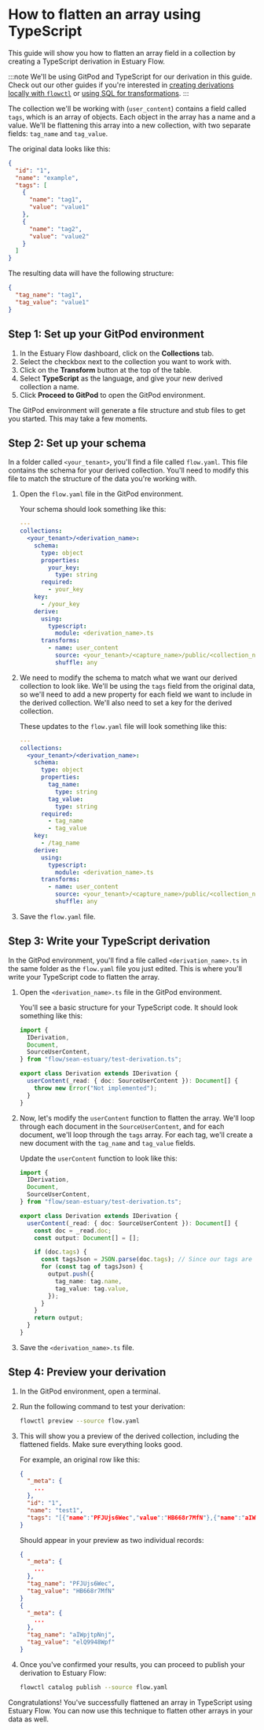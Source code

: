# How to flatten an array using TypeScript

This guide will show you how to flatten an array field in a collection by creating a TypeScript derivation in Estuary Flow.

:::note
We'll be using GitPod and TypeScript for our derivation in this guide. Check out our other guides if you're interested in [creating derivations locally with `flowctl`](./flowctl/create-derivation.md) or [using SQL for transformations](./derivation_tutorial_sql.md).
:::

The collection we'll be working with (`user_content`) contains a field called `tags`, which is an array of objects. Each object in the array has a name and a value. We'll be flattening this array into a new collection, with two separate fields: `tag_name` and `tag_value`.

The original data looks like this:

```json
{
  "id": "1",
  "name": "example",
  "tags": [
    {
      "name": "tag1",
      "value": "value1"
    },
    {
      "name": "tag2",
      "value": "value2"
    }
  ]
}
```

The resulting data will have the following structure:

```json
{
  "tag_name": "tag1",
  "tag_value": "value1"
}
```

## Step 1: Set up your GitPod environment

1. In the Estuary Flow dashboard, click on the **Collections** tab.
2. Select the checkbox next to the collection you want to work with.
3. Click on the **Transform** button at the top of the table.
4. Select **TypeScript** as the language, and give your new derived collection a name.
5. Click **Proceed to GitPod** to open the GitPod environment.

The GitPod environment will generate a file structure and stub files to get you started. This may take a few moments.

## Step 2: Set up your schema

In a folder called `<your_tenant>`, you'll find a file called `flow.yaml`. This file contains the schema for your derived collection. You'll need to modify this file to match the structure of the data you're working with.

1. Open the `flow.yaml` file in the GitPod environment.

   Your schema should look something like this:

   ```yaml
   ---
   collections:
     <your_tenant>/<derivation_name>:
       schema:
         type: object
         properties:
           your_key:
             type: string
         required:
           - your_key
       key:
         - /your_key
       derive:
         using:
           typescript:
             module: <derivation_name>.ts
         transforms:
           - name: user_content
             source: <your_tenant>/<capture_name>/public/<collection_name>
             shuffle: any
   ```

2. We need to modify the schema to match what we want our derived collection to look like. We'll be using the `tags` field from the original data, so we'll need to add a new property for each field we want to include in the derived collection. We'll also need to set a key for the derived collection.

   These updates to the `flow.yaml` file will look something like this:

   ```yaml
   ---
   collections:
     <your_tenant>/<derivation_name>:
       schema:
         type: object
         properties:
           tag_name:
             type: string
           tag_value:
             type: string
         required:
           - tag_name
           - tag_value
       key:
         - /tag_name
       derive:
         using:
           typescript:
             module: <derivation_name>.ts
         transforms:
           - name: user_content
             source: <your_tenant>/<capture_name>/public/<collection_name>
             shuffle: any
   ```

3. Save the `flow.yaml` file.

## Step 3: Write your TypeScript derivation

In the GitPod environment, you'll find a file called `<derivation_name>.ts` in the same folder as the `flow.yaml` file you just edited. This is where you'll write your TypeScript code to flatten the array.

1. Open the `<derivation_name>.ts` file in the GitPod environment.

   You'll see a basic structure for your TypeScript code. It should look something like this:

   ```typescript
   import {
     IDerivation,
     Document,
     SourceUserContent,
   } from "flow/sean-estuary/test-derivation.ts";

   export class Derivation extends IDerivation {
     userContent(_read: { doc: SourceUserContent }): Document[] {
       throw new Error("Not implemented");
     }
   }
   ```

2. Now, let's modify the `userContent` function to flatten the array. We'll loop through each document in the `SourceUserContent`, and for each document, we'll loop through the `tags` array. For each tag, we'll create a new document with the `tag_name` and `tag_value` fields.

   Update the `userContent` function to look like this:

   ```typescript
   import {
     IDerivation,
     Document,
     SourceUserContent,
   } from "flow/sean-estuary/test-derivation.ts";

   export class Derivation extends IDerivation {
     userContent(_read: { doc: SourceUserContent }): Document[] {
       const doc = _read.doc;
       const output: Document[] = [];

       if (doc.tags) {
         const tagsJson = JSON.parse(doc.tags); // Since our tags are arriving as a string from Google Sheets
         for (const tag of tagsJson) {
           output.push({
             tag_name: tag.name,
             tag_value: tag.value,
           });
         }
       }
       return output;
     }
   }
   ```

3. Save the `<derivation_name>.ts` file.

## Step 4: Preview your derivation

1. In the GitPod environment, open a terminal.
2. Run the following command to test your derivation:

   ```bash
   flowctl preview --source flow.yaml
   ```

3. This will show you a preview of the derived collection, including the flattened fields. Make sure everything looks good.

   For example, an original row like this:

   ```json
   {
     "_meta": {
       ...
     },
     "id": "1",
     "name": "test1",
     "tags": "[{"name":"PFJUjs6Wec","value":"HB668r7MfN"},{"name":"aIWpjtpNnj","value":"elQ9948Wpf"}]"
   }
   ```

   Should appear in your preview as two individual records:

   ```json
   {
     "_meta": {
       ...
     },
     "tag_name": "PFJUjs6Wec",
     "tag_value": "HB668r7MfN"
   }
   {
     "_meta": {
       ...
     },
     "tag_name": "aIWpjtpNnj",
     "tag_value": "elQ9948Wpf"
   }
   ```

4. Once you've confirmed your results, you can proceed to publish your derivation to Estuary Flow:

   ```bash
   flowctl catalog publish --source flow.yaml
   ```

Congratulations! You've successfully flattened an array in TypeScript using Estuary Flow. You can now use this technique to flatten other arrays in your data as well.
